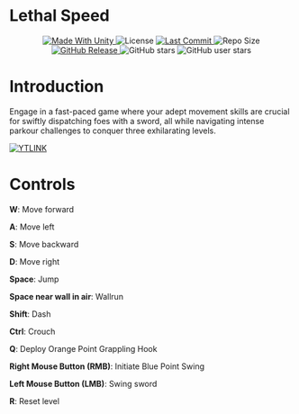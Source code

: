 <p align="center"><h1>Lethal Speed</h1></p>
<p align="center">

  <a>
    <a href="https://unity.com/">
    <img alt="Made With Unity" src="https://img.shields.io/badge/made%20with-Unity-57b9d3.svg?logo=Unity">
    </a>
  <a>
  <img alt="License" src="https://img.shields.io/github/license/szejkerek/LethalSpeed?logo=github">
  </a>
  <a>
    <a href="https://github.com/szejkerek/LethalSpeed/commits/main/">
    <img alt="Last Commit" src="https://img.shields.io/github/last-commit/szejkerek/LethalSpeed?logo=Mapbox&color=orange">
  </a>
  <a>
    <img alt="Repo Size" src="https://img.shields.io/github/repo-size/szejkerek/LethalSpeed?logo=VirtualBox">
  </a>
  <a href="https://github.com/szejkerek/LethalSpeed/releases">
    <img alt="GitHub Release" src="https://img.shields.io/github/v/release/szejkerek/LethalSpeed">
  </a>
  <a>
    <img alt="GitHub stars" src="https://img.shields.io/github/stars/szejkerek/LethalSpeed?branch=main&label=Stars&logo=GitHub&logoColor=ffffff&labelColor=282828&color=informational&style=flat">
  </a>
  <a>
    <img alt="GitHub user stars" src="https://img.shields.io/github/stars/szejkerek?affiliations=OWNER&branch=main&label=User%20Stars&logo=GitHub&logoColor=ffffff&labelColor=282828&color=informational&style=flat">
  </a>
</p>
    
# Introduction

Engage in a fast-paced game where your adept movement skills are crucial for swiftly dispatching foes with a sword, all while navigating intense parkour challenges to conquer three exhilarating levels.
    
[![YTLINK](https://github.com/szejkerek/LethalSpeed/assets/69083596/316fd34e-d6bb-458c-a354-4869b8479c0e)](https://youtu.be/0ZiTxyrfNDY?si=UzJZH7nFuwDes1x3)    

# Controls

**W**: Move forward

**A**: Move left

**S**: Move backward

**D**: Move right

**Space**: Jump

**Space near wall in air**: Wallrun

**Shift**: Dash

**Ctrl**: Crouch

**Q**: Deploy Orange Point Grappling Hook

**Right Mouse Button (RMB)**: Initiate Blue Point Swing

**Left Mouse Button (LMB)**: Swing sword

**R**: Reset level

